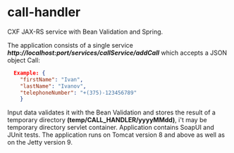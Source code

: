 # call-handler
CXF JAX-RS service with Bean Validation and Spring.

The application consists of a single service ***http://localhost:port/services/callService/addCall*** which accepts a JSON object Call:
```json  
  Example: {
    "firstName": "Ivan",
    "lastName": "Ivanov",
    "telephoneNumber": "+(375)-123456789"
    }
```
Input data validates it with the Bean Validation and stores the result of a temporary directory **(temp/CALL_HANDLER/yyyyMMdd)**, i't may be temporary directory servlet container. Application contains SoapUI and JUnit tests. The application runs on Tomcat version 8 and above as well as on the Jetty version 9.
